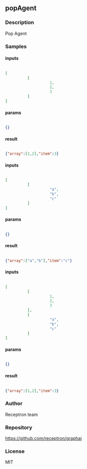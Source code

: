 ## popAgent

### Description

Pop Agent

### Samples

#### inputs

```json

[
          [
                    1,
                    2,
                    3
          ]
]

````

#### params

```json

{}

````

#### result

```json

{"array":[1,2],"item":3}

````
#### inputs

```json

[
          [
                    "a",
                    "b",
                    "c"
          ]
]

````

#### params

```json

{}

````

#### result

```json

{"array":["a","b"],"item":"c"}

````
#### inputs

```json

[
          [
                    1,
                    2,
                    3
          ],
          [
                    "a",
                    "b",
                    "c"
          ]
]

````

#### params

```json

{}

````

#### result

```json

{"array":[1,2],"item":3}

````

### Author

Receptron team

### Repository

https://github.com/receptron/graphai


### License

MIT

